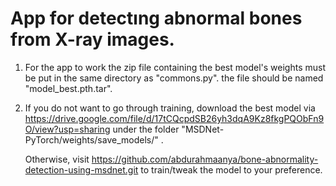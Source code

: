 # App for detectıng abnormal bones from X-ray images.

1. For the app to work the zip file containing the best model's weights must be put in the same directory as "commons.py". the file should be named "model_best.pth.tar". 

2. If you do not want to go through training, download the best model via https://drive.google.com/file/d/17tCQcpdSB26yh3dqA9Kz8fkgPQObFn9O/view?usp=sharing under       the folder  "MSDNet-PyTorch/weights/save_models/" .

   Otherwise, visit https://github.com/abdurahmaanya/bone-abnormality-detection-using-msdnet.git to train/tweak the model to your preference.


